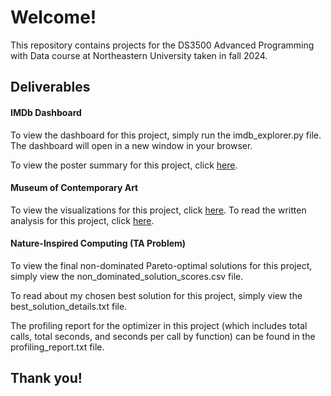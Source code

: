 # Welcome!
This repository contains projects for the DS3500 Advanced Programming with Data course at Northeastern University taken in fall 2024.

## Deliverables
#### IMDb Dashboard
To view the dashboard for this project, simply run the imdb_explorer.py file. The dashboard will open in a new window in your browser.

To view the poster summary for this project, click [here](https://docs.google.com/presentation/d/1bgoUVBR_-ukJbXak6-CCYZqwtb8QZfmN/edit?usp=sharing&ouid=112838507419233300182&rtpof=true&sd=true). 

#### Museum of Contemporary Art
To view the visualizations for this project, click [here](https://drive.google.com/file/d/1Jv9LJA11eW9v4uPappoawh0IZc-y4FFe/view?usp=sharing). 
To read the written analysis for this project, click [here](https://docs.google.com/document/d/18FjSpRNKUkPQDI1kBlVj7UaUxwUs93bdHvDnCwriZQ4/edit?usp=sharing).

#### Nature-Inspired Computing (TA Problem)
To view the final non-dominated Pareto-optimal solutions for this project, simply view the non_dominated_solution_scores.csv file.

To read about my chosen best solution for this project, simply view the best_solution_details.txt file.

The profiling report for the optimizer in this project (which includes total calls, total seconds, and seconds per call by function) can be found in the profiling_report.txt file.

## Thank you!
